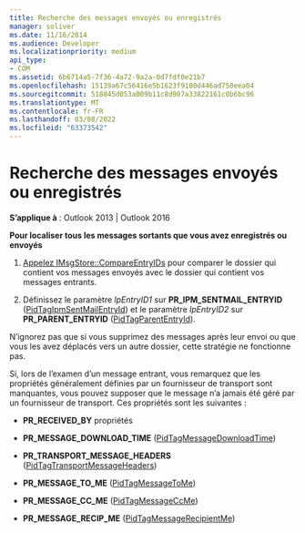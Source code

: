 ```yaml
---
title: Recherche des messages envoyés ou enregistrés
manager: soliver
ms.date: 11/16/2014
ms.audience: Developer
ms.localizationpriority: medium
api_type:
- COM
ms.assetid: 6b6714a5-7f36-4a72-9a2a-0d7fdf0e21b7
ms.openlocfilehash: 15139a67c56416e5b1623f9100d446ad750eea04
ms.sourcegitcommit: 518845d053a009b11c8d907a33822161c0b6bc96
ms.translationtype: MT
ms.contentlocale: fr-FR
ms.lasthandoff: 03/08/2022
ms.locfileid: "63373542"
---
```

# <a name="finding-sent-or-saved-messages"></a>Recherche des messages envoyés ou enregistrés

  
  
**S’applique à** : Outlook 2013 | Outlook 2016 
  
 **Pour localiser tous les messages sortants que vous avez enregistrés ou envoyés**
  
1. [Appelez IMsgStore::CompareEntryIDs](imsgstore-compareentryids.md) pour comparer le dossier qui contient vos messages envoyés avec le dossier qui contient vos messages entrants. 
    
2. Définissez le paramètre  _lpEntryID1_ sur **PR_IPM_SENTMAIL_ENTRYID** ([PidTagIpmSentMailEntryId](pidtagipmsentmailentryid-canonical-property.md)) et le paramètre  _lpEntryID2_ sur **PR_PARENT_ENTRYID** ([PidTagParentEntryId](pidtagparententryid-canonical-property.md)).
    
N’ignorez pas que si vous supprimez des messages après leur envoi ou que vous les avez déplacés vers un autre dossier, cette stratégie ne fonctionne pas. 
  
Si, lors de l’examen d’un message entrant, vous remarquez que les propriétés généralement définies par un fournisseur de transport sont manquantes, vous pouvez supposer que le message n’a jamais été géré par un fournisseur de transport. Ces propriétés sont les suivantes :
  
- **PR_RECEIVED_BY** propriétés 
    
- **PR_MESSAGE_DOWNLOAD_TIME** ([PidTagMessageDownloadTime](pidtagmessagedownloadtime-canonical-property.md))
    
- **PR_TRANSPORT_MESSAGE_HEADERS** ([PidTagTransportMessageHeaders](pidtagtransportmessageheaders-canonical-property.md))
    
- **PR_MESSAGE_TO_ME** ([PidTagMessageToMe](pidtagmessagetome-canonical-property.md))
    
- **PR_MESSAGE_CC_ME** ([PidTagMessageCcMe](pidtagmessageccme-canonical-property.md))
    
- **PR_MESSAGE_RECIP_ME** ([PidTagMessageRecipientMe](pidtagmessagerecipientme-canonical-property.md))
    

